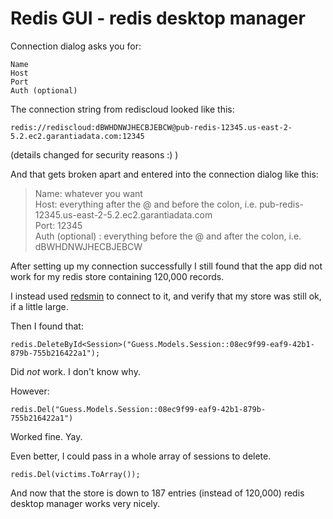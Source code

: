 ﻿# Redis GUI - redis desktop manager

Connection dialog asks you for:

    Name
    Host
    Port
    Auth (optional)

The connection string from rediscloud looked like this:

    redis://rediscloud:dBWHDNWJHECBJEBCW@pub-redis-12345.us-east-2-5.2.ec2.garantiadata.com:12345

(details changed for security reasons :) )

And that gets broken apart and entered into the connection dialog like this:

> Name: whatever you want<br />
> Host: everything after the @ and before the colon, i.e. pub-redis-12345.us-east-2-5.2.ec2.garantiadata.com<br />
> Port: 12345<br />
> Auth (optional) : everything before the @ and after the colon, i.e. dBWHDNWJHECBJEBCW

After setting up my connection successfully I still found that the app did not work for my redis store containing 120,000 records.

I instead used [redsmin](https://www.redsmin.com/) to connect to it, and verify that my store was still ok, if a little large.

Then I found that:

    redis.DeleteById<Session>("Guess.Models.Session::08ec9f99-eaf9-42b1-879b-755b216422a1");

Did *not* work. I don't know why.

However:

    redis.Del("Guess.Models.Session::08ec9f99-eaf9-42b1-879b-755b216422a1")

Worked fine. Yay.

Even better, I could pass in a whole array of sessions to delete.

    redis.Del(victims.ToArray());

And now that the store is down to 187 entries (instead of 120,000) redis desktop manager works very nicely.